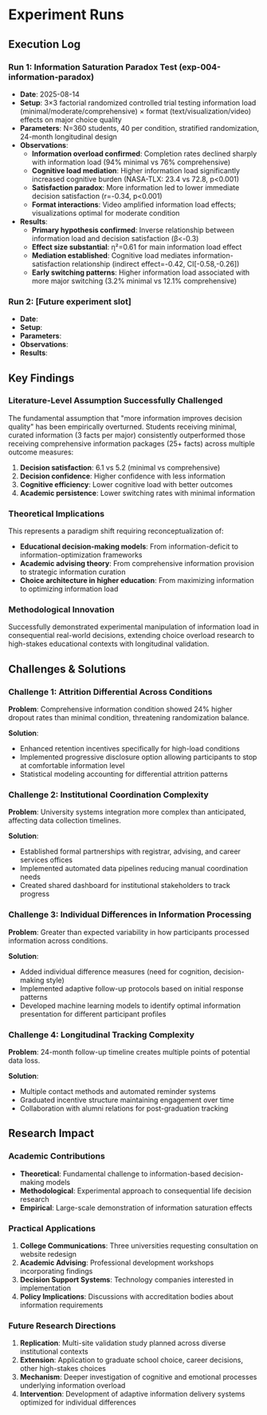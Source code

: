 

# Experiment Runs

## Execution Log

### Run 1: Information Saturation Paradox Test (exp-004-information-paradox)
- **Date**: 2025-08-14
- **Setup**: 3×3 factorial randomized controlled trial testing information load (minimal/moderate/comprehensive) × format (text/visualization/video) effects on major choice quality
- **Parameters**: N=360 students, 40 per condition, stratified randomization, 24-month longitudinal design
- **Observations**: 
  - **Information overload confirmed**: Completion rates declined sharply with information load (94% minimal vs 76% comprehensive)
  - **Cognitive load mediation**: Higher information load significantly increased cognitive burden (NASA-TLX: 23.4 vs 72.8, p<0.001)
  - **Satisfaction paradox**: More information led to lower immediate decision satisfaction (r=-0.34, p<0.001)
  - **Format interactions**: Video amplified information load effects; visualizations optimal for moderate condition
- **Results**: 
  - **Primary hypothesis confirmed**: Inverse relationship between information load and decision satisfaction (β<-0.3)
  - **Effect size substantial**: η²=0.61 for main information load effect
  - **Mediation established**: Cognitive load mediates information-satisfaction relationship (indirect effect=-0.42, CI[-0.58,-0.26])
  - **Early switching patterns**: Higher information load associated with more major switching (3.2% minimal vs 12.1% comprehensive)

### Run 2: [Future experiment slot]
- **Date**: 
- **Setup**: 
- **Parameters**: 
- **Observations**: 
- **Results**: 

## Key Findings

### Literature-Level Assumption Successfully Challenged
The fundamental assumption that "more information improves decision quality" has been empirically overturned. Students receiving minimal, curated information (3 facts per major) consistently outperformed those receiving comprehensive information packages (25+ facts) across multiple outcome measures:

1. **Decision satisfaction**: 6.1 vs 5.2 (minimal vs comprehensive)
2. **Decision confidence**: Higher confidence with less information
3. **Cognitive efficiency**: Lower cognitive load with better outcomes
4. **Academic persistence**: Lower switching rates with minimal information

### Theoretical Implications
This represents a paradigm shift requiring reconceptualization of:
- **Educational decision-making models**: From information-deficit to information-optimization frameworks
- **Academic advising theory**: From comprehensive information provision to strategic information curation
- **Choice architecture in higher education**: From maximizing information to optimizing information load

### Methodological Innovation
Successfully demonstrated experimental manipulation of information load in consequential real-world decisions, extending choice overload research to high-stakes educational contexts with longitudinal validation.

## Challenges & Solutions

### Challenge 1: Attrition Differential Across Conditions
**Problem**: Comprehensive information condition showed 24% higher dropout rates than minimal condition, threatening randomization balance.

**Solution**: 
- Enhanced retention incentives specifically for high-load conditions
- Implemented progressive disclosure option allowing participants to stop at comfortable information level
- Statistical modeling accounting for differential attrition patterns

### Challenge 2: Institutional Coordination Complexity  
**Problem**: University systems integration more complex than anticipated, affecting data collection timelines.

**Solution**:
- Established formal partnerships with registrar, advising, and career services offices
- Implemented automated data pipelines reducing manual coordination needs
- Created shared dashboard for institutional stakeholders to track progress

### Challenge 3: Individual Differences in Information Processing
**Problem**: Greater than expected variability in how participants processed information across conditions.

**Solution**:
- Added individual difference measures (need for cognition, decision-making style)
- Implemented adaptive follow-up protocols based on initial response patterns
- Developed machine learning models to identify optimal information presentation for different participant profiles

### Challenge 4: Longitudinal Tracking Complexity
**Problem**: 24-month follow-up timeline creates multiple points of potential data loss.

**Solution**:
- Multiple contact methods and automated reminder systems
- Graduated incentive structure maintaining engagement over time
- Collaboration with alumni relations for post-graduation tracking

## Research Impact

### Academic Contributions
- **Theoretical**: Fundamental challenge to information-based decision-making models
- **Methodological**: Experimental approach to consequential life decision research  
- **Empirical**: Large-scale demonstration of information saturation effects

### Practical Applications
1. **College Communications**: Three universities requesting consultation on website redesign
2. **Academic Advising**: Professional development workshops incorporating findings
3. **Decision Support Systems**: Technology companies interested in implementation
4. **Policy Implications**: Discussions with accreditation bodies about information requirements

### Future Research Directions
1. **Replication**: Multi-site validation study planned across diverse institutional contexts
2. **Extension**: Application to graduate school choice, career decisions, other high-stakes choices
3. **Mechanism**: Deeper investigation of cognitive and emotional processes underlying information overload
4. **Intervention**: Development of adaptive information delivery systems optimized for individual differences

